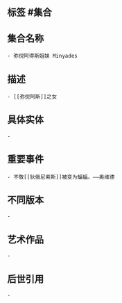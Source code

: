 ## 标签  #集合
## 集合名称
	- 弥倪阿得斯姐妹 Minyades
## 描述
	- [[弥倪阿斯]]之女
## 具体实体
	-
## 重要事件
	- 不敬[[狄俄尼索斯]]被变为蝙蝠。——奥维德
## 不同版本
	-
## 艺术作品
	-
## 后世引用
	-
